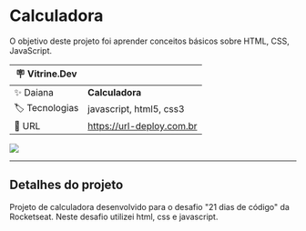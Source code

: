 # Calculadora

O objetivo deste projeto foi aprender conceitos básicos sobre HTML, CSS, JavaScript.

| :placard: Vitrine.Dev |     |
| -------------  | --- |
| :sparkles: Daiana        | **Calculadora**
| :label: Tecnologias | javascript, html5, css3
| :rocket: URL         | https://url-deploy.com.br

<!-- Inserir imagem com a #vitrinedev ao final do link -->
![](https://via.placeholder.com/1200x500.png?text=imagem+lindona+do+meu+projeto#vitrinedev)

---

## Detalhes do projeto

Projeto de calculadora desenvolvido para o desafio "21 dias de código" da Rocketseat. Neste desafio utilizei html, css e javascript.
